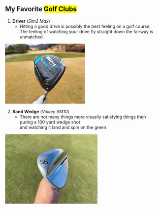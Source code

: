 ## My Favorite <mark>Golf Clubs</mark>

1. **Driver** (_Sim2 Max_)
    + Hitting a good drive is possibly the best feeling on a golf course,<br>The feeling of watching your drive fly straight down the fairway is unmatched
  
      
![**Sim2 Max Driver**](images.jpg)



2. **Sand Wedge** (_Volkey SM10_)
    - There are not many things more visually satisfying things then puring a 100 yard wedge shot<br>and watching it land and spin on the green


<img src="volkey.jpg" alt="**Volkey SM10 56 degree**" height ="225" />
